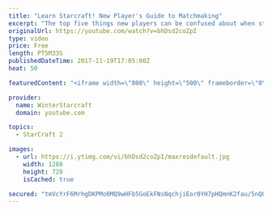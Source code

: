 ```yaml
---
title: "Learn Starcraft! New Player's Guide to Matchmaking"
excerpt: "The top five things new players can be confused about when starting off playing Starcraft 2!"
originalUrl: https://youtube.com/watch?v=bhDsd2coZpI
type: video
price: Free
length: PT5M33S
publishedDateTime: 2017-11-19T17:05:00Z
heat: 50

featuredContent: "<iframe width=\"800\" height=\"500\" frameborder=\"0\" src=\"https://www.youtube.com/embed/bhDsd2coZpI\" allow=\"accelerometer; autoplay; encrypted-media; gyroscope; picture-in-picture\" allowfullscreen></iframe>"

provider:
  name: WinterStarcraft
  domain: youtube.com

topics:
  - StarCraft 2

images:
  - url: https://i.ytimg.com/vi/bhDsd2coZpI/maxresdefault.jpg
    width: 1280
    height: 720
    isCached: true

secured: "tmVcYrF6MrhgDKPMo0MQ9wHFb5GoEkFNsNqchjiEor0YH7pHQmnK2fau/5nQO4CkIIkq+cZOiX6tBGBbZfbxls3auJrXnTLF9IQVsutSyGtFLuBu+qTWnw+giK1S7Q7Bs2d3jadS1cUgvm569znV+hqKLCvVNSJK2yVtH4K9jVcvg85qtEshqIRzqKSfFn23BYuDVUpeo7Mb/hZ49ysg5fWaU5oziH2s/iDFUPvLbA00vygArE2KzHbGOOeUAP0OMkjEX088Ew+ZdP/km4UqAn5MDulRJRmMbJ+tuPf+FtagslEnLFrow92JVD0W/h6Ub+qg42g/zQ/vNHAHf9N/Snevvdxa5wdku85B3uGF01hM5p07BxwAlvr9bybtZyhLvezvJKU/gdY4XfktIf7S3xGkhuAcZ7p0WmFVDdWJnJc=;eCpj5nEzTiN/Kd9d6gn0/Q=="
---
```


